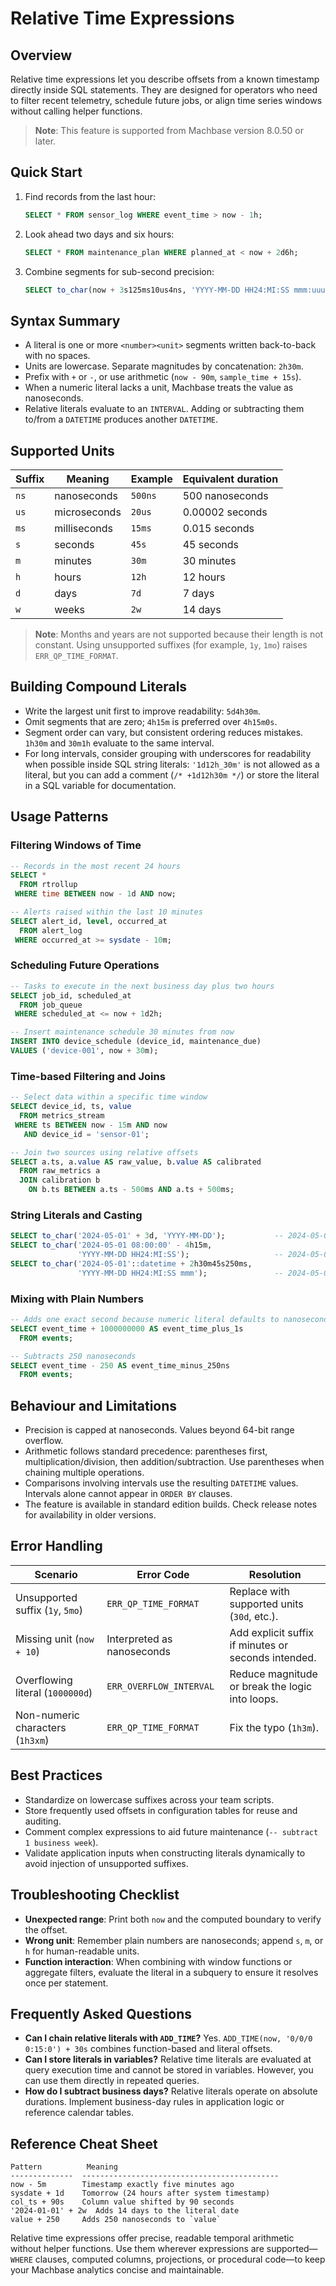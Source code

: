 # Relative Time Expressions

## Overview

Relative time expressions let you describe offsets from a known timestamp directly inside SQL statements. They are designed for operators who need to filter recent telemetry, schedule future jobs, or align time series windows without calling helper functions.

> **Note**: This feature is supported from Machbase version 8.0.50 or later.

## Quick Start

1. Find records from the last hour:
   ```sql
   SELECT * FROM sensor_log WHERE event_time > now - 1h;
   ```
2. Look ahead two days and six hours:
   ```sql
   SELECT * FROM maintenance_plan WHERE planned_at < now + 2d6h;
   ```
3. Combine segments for sub-second precision:
   ```sql
   SELECT to_char(now + 3s125ms10us4ns, 'YYYY-MM-DD HH24:MI:SS mmm:uuu:nnn');
   ```

## Syntax Summary

- A literal is one or more `<number><unit>` segments written back-to-back with no spaces.
- Units are lowercase. Separate magnitudes by concatenation: `2h30m`.
- Prefix with `+` or `-`, or use arithmetic (`now - 90m`, `sample_time + 15s`).
- When a numeric literal lacks a unit, Machbase treats the value as nanoseconds.
- Relative literals evaluate to an `INTERVAL`. Adding or subtracting them to/from a `DATETIME` produces another `DATETIME`.

## Supported Units

| Suffix | Meaning          | Example | Equivalent duration |
|--------|------------------|---------|---------------------|
| `ns`   | nanoseconds      | `500ns` | 500 nanoseconds     |
| `us`   | microseconds     | `20us`  | 0.00002 seconds     |
| `ms`   | milliseconds     | `15ms`  | 0.015 seconds       |
| `s`    | seconds          | `45s`   | 45 seconds          |
| `m`    | minutes          | `30m`   | 30 minutes          |
| `h`    | hours            | `12h`   | 12 hours            |
| `d`    | days             | `7d`    | 7 days              |
| `w`    | weeks            | `2w`    | 14 days             |

> **Note**: Months and years are not supported because their length is not constant. Using unsupported suffixes (for example, `1y`, `1mo`) raises `ERR_QP_TIME_FORMAT`.

## Building Compound Literals

- Write the largest unit first to improve readability: `5d4h30m`.
- Omit segments that are zero; `4h15m` is preferred over `4h15m0s`.
- Segment order can vary, but consistent ordering reduces mistakes. `1h30m` and `30m1h` evaluate to the same interval.
- For long intervals, consider grouping with underscores for readability when possible inside SQL string literals: `'1d12h_30m'` is not allowed as a literal, but you can add a comment (`/* +1d12h30m */`) or store the literal in a SQL variable for documentation.

## Usage Patterns

### Filtering Windows of Time

```sql
-- Records in the most recent 24 hours
SELECT *
  FROM rtrollup
 WHERE time BETWEEN now - 1d AND now;

-- Alerts raised within the last 10 minutes
SELECT alert_id, level, occurred_at
  FROM alert_log
 WHERE occurred_at >= sysdate - 10m;
```

### Scheduling Future Operations

```sql
-- Tasks to execute in the next business day plus two hours
SELECT job_id, scheduled_at
  FROM job_queue
 WHERE scheduled_at <= now + 1d2h;

-- Insert maintenance schedule 30 minutes from now
INSERT INTO device_schedule (device_id, maintenance_due)
VALUES ('device-001', now + 30m);
```

### Time-based Filtering and Joins

```sql
-- Select data within a specific time window
SELECT device_id, ts, value
  FROM metrics_stream
 WHERE ts BETWEEN now - 15m AND now
   AND device_id = 'sensor-01';

-- Join two sources using relative offsets
SELECT a.ts, a.value AS raw_value, b.value AS calibrated
  FROM raw_metrics a
  JOIN calibration b
    ON b.ts BETWEEN a.ts - 500ms AND a.ts + 500ms;
```

### String Literals and Casting

```sql
SELECT to_char('2024-05-01' + 3d, 'YYYY-MM-DD');           -- 2024-05-04
SELECT to_char('2024-05-01 08:00:00' - 4h15m,
               'YYYY-MM-DD HH24:MI:SS');                   -- 2024-05-01 03:45:00
SELECT to_char('2024-05-01'::datetime + 2h30m45s250ms,
               'YYYY-MM-DD HH24:MI:SS mmm');               -- 2024-05-01 02:30:45 250
```

### Mixing with Plain Numbers

```sql
-- Adds one exact second because numeric literal defaults to nanoseconds
SELECT event_time + 1000000000 AS event_time_plus_1s
  FROM events;

-- Subtracts 250 nanoseconds
SELECT event_time - 250 AS event_time_minus_250ns
  FROM events;
```

## Behaviour and Limitations

- Precision is capped at nanoseconds. Values beyond 64-bit range overflow.
- Arithmetic follows standard precedence: parentheses first, multiplication/division, then addition/subtraction. Use parentheses when chaining multiple operations.
- Comparisons involving intervals use the resulting `DATETIME` values. Intervals alone cannot appear in `ORDER BY` clauses.
- The feature is available in standard edition builds. Check release notes for availability in older versions.

## Error Handling

| Scenario                               | Error Code                | Resolution                                   |
|----------------------------------------|---------------------------|----------------------------------------------|
| Unsupported suffix (`1y`, `5mo`)       | `ERR_QP_TIME_FORMAT`      | Replace with supported units (`30d`, etc.).  |
| Missing unit (`now + 10`)              | Interpreted as nanoseconds | Add explicit suffix if minutes or seconds intended. |
| Overflowing literal (`1000000d`)       | `ERR_OVERFLOW_INTERVAL`   | Reduce magnitude or break the logic into loops. |
| Non-numeric characters (`1h3xm`)       | `ERR_QP_TIME_FORMAT`      | Fix the typo (`1h3m`).                       |

## Best Practices

- Standardize on lowercase suffixes across your team scripts.
- Store frequently used offsets in configuration tables for reuse and auditing.
- Comment complex expressions to aid future maintenance (`-- subtract 1 business week`).
- Validate application inputs when constructing literals dynamically to avoid injection of unsupported suffixes.

## Troubleshooting Checklist

- **Unexpected range**: Print both `now` and the computed boundary to verify the offset.
- **Wrong unit**: Remember plain numbers are nanoseconds; append `s`, `m`, or `h` for human-readable units.
- **Function interaction**: When combining with window functions or aggregate filters, evaluate the literal in a subquery to ensure it resolves once per statement.

## Frequently Asked Questions

- **Can I chain relative literals with `ADD_TIME`?** Yes. `ADD_TIME(now, '0/0/0 0:15:0') + 30s` combines function-based and literal offsets.
- **Can I store literals in variables?** Relative time literals are evaluated at query execution time and cannot be stored in variables. However, you can use them directly in repeated queries.
- **How do I subtract business days?** Relative literals operate on absolute durations. Implement business-day rules in application logic or reference calendar tables.

## Reference Cheat Sheet

```
Pattern          Meaning
--------------  --------------------------------------------
now - 5m        Timestamp exactly five minutes ago
sysdate + 1d    Tomorrow (24 hours after system timestamp)
col_ts + 90s    Column value shifted by 90 seconds
'2024-01-01' + 2w  Adds 14 days to the literal date
value + 250     Adds 250 nanoseconds to `value`
```

Relative time expressions offer precise, readable temporal arithmetic without helper functions. Use them wherever expressions are supported—`WHERE` clauses, computed columns, projections, or procedural code—to keep your Machbase analytics concise and maintainable.

